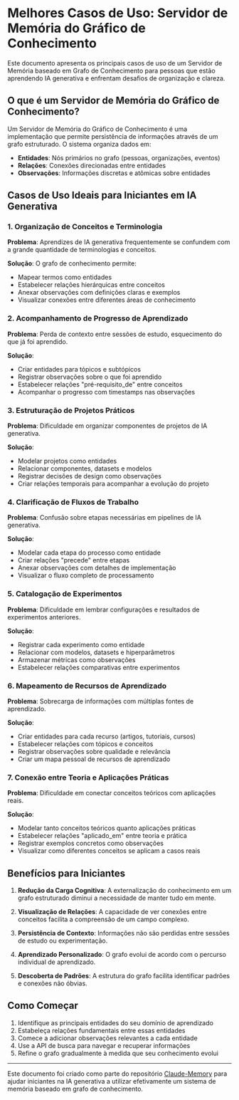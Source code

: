 # Melhores Casos de Uso: Servidor de Memória do Gráfico de Conhecimento

Este documento apresenta os principais casos de uso de um Servidor de Memória baseado em Grafo de Conhecimento para pessoas que estão aprendendo IA generativa e enfrentam desafios de organização e clareza.

## O que é um Servidor de Memória do Gráfico de Conhecimento?

Um Servidor de Memória do Gráfico de Conhecimento é uma implementação que permite persistência de informações através de um grafo estruturado. O sistema organiza dados em:

- **Entidades**: Nós primários no grafo (pessoas, organizações, eventos)
- **Relações**: Conexões direcionadas entre entidades
- **Observações**: Informações discretas e atômicas sobre entidades

## Casos de Uso Ideais para Iniciantes em IA Generativa

### 1. Organização de Conceitos e Terminologia

**Problema**: Aprendizes de IA generativa frequentemente se confundem com a grande quantidade de terminologias e conceitos.

**Solução**: O grafo de conhecimento permite:
- Mapear termos como entidades
- Estabelecer relações hierárquicas entre conceitos
- Anexar observações com definições claras e exemplos
- Visualizar conexões entre diferentes áreas de conhecimento

### 2. Acompanhamento de Progresso de Aprendizado

**Problema**: Perda de contexto entre sessões de estudo, esquecimento do que já foi aprendido.

**Solução**: 
- Criar entidades para tópicos e subtópicos
- Registrar observações sobre o que foi aprendido
- Estabelecer relações "pré-requisito_de" entre conceitos
- Acompanhar o progresso com timestamps nas observações

### 3. Estruturação de Projetos Práticos

**Problema**: Dificuldade em organizar componentes de projetos de IA generativa.

**Solução**:
- Modelar projetos como entidades
- Relacionar componentes, datasets e modelos
- Registrar decisões de design como observações
- Criar relações temporais para acompanhar a evolução do projeto

### 4. Clarificação de Fluxos de Trabalho

**Problema**: Confusão sobre etapas necessárias em pipelines de IA generativa.

**Solução**:
- Modelar cada etapa do processo como entidade
- Criar relações "precede" entre etapas
- Anexar observações com detalhes de implementação
- Visualizar o fluxo completo de processamento

### 5. Catalogação de Experimentos

**Problema**: Dificuldade em lembrar configurações e resultados de experimentos anteriores.

**Solução**:
- Registrar cada experimento como entidade
- Relacionar com modelos, datasets e hiperparâmetros
- Armazenar métricas como observações
- Estabelecer relações comparativas entre experimentos

### 6. Mapeamento de Recursos de Aprendizado

**Problema**: Sobrecarga de informações com múltiplas fontes de aprendizado.

**Solução**:
- Criar entidades para cada recurso (artigos, tutoriais, cursos)
- Estabelecer relações com tópicos e conceitos
- Registrar observações sobre qualidade e relevância
- Criar um mapa pessoal de recursos de aprendizado

### 7. Conexão entre Teoria e Aplicações Práticas

**Problema**: Dificuldade em conectar conceitos teóricos com aplicações reais.

**Solução**:
- Modelar tanto conceitos teóricos quanto aplicações práticas
- Estabelecer relações "aplicado_em" entre teoria e prática
- Registrar exemplos concretos como observações
- Visualizar como diferentes conceitos se aplicam a casos reais

## Benefícios para Iniciantes

1. **Redução da Carga Cognitiva**: A externalização do conhecimento em um grafo estruturado diminui a necessidade de manter tudo em mente.

2. **Visualização de Relações**: A capacidade de ver conexões entre conceitos facilita a compreensão de um campo complexo.

3. **Persistência de Contexto**: Informações não são perdidas entre sessões de estudo ou experimentação.

4. **Aprendizado Personalizado**: O grafo evolui de acordo com o percurso individual de aprendizado.

5. **Descoberta de Padrões**: A estrutura do grafo facilita identificar padrões e conexões não óbvias.

## Como Começar

1. Identifique as principais entidades do seu domínio de aprendizado
2. Estabeleça relações fundamentais entre essas entidades
3. Comece a adicionar observações relevantes a cada entidade
4. Use a API de busca para navegar e recuperar informações
5. Refine o grafo gradualmente à medida que seu conhecimento evolui

---

Este documento foi criado como parte do repositório [Claude-Memory](https://github.com/jorgekpedroso/Claude-Memory) para ajudar iniciantes na IA generativa a utilizar efetivamente um sistema de memória baseado em grafo de conhecimento.